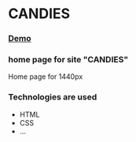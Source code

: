# CANDIES

### [Demo](https://ruchkovlad.github.io/candies/src/index.html)

### home page for site "CANDIES"

Home page for 1440px

### Technologies are used

- HTML
- CSS
- ...
